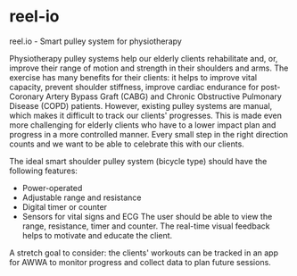 # reel-io
reel.io - Smart pulley system for physiotherapy

Physiotherapy pulley systems help our elderly clients rehabilitate and, or, improve their range of motion and strength in their shoulders and arms. The exercise has many benefits for their clients: it helps to improve vital capacity, prevent shoulder stiffness, improve cardiac endurance for post-Coronary Artery Bypass Graft (CABG) and Chronic Obstructive Pulmonary Disease (COPD) patients.
However, existing pulley systems are manual, which makes it difficult to track our clients' progresses. This is made even more challenging for elderly clients who have to a lower impact plan and progress in a more controlled manner. Every small step in the right direction counts and we want to be able to celebrate this with our clients.

The ideal smart shoulder pulley system (bicycle type) should have the following features:
- Power-operated
- Adjustable range and resistance
- Digital timer or counter
- Sensors for vital signs and ECG
The user should be able to view the range, resistance, timer and counter. The real-time visual feedback helps to motivate and educate the client.

A stretch goal to consider: the clients' workouts can be tracked in an app for AWWA to monitor progress and collect data to plan future sessions.
